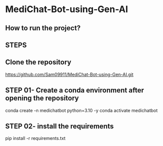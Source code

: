 # MediChat-Bot-using-Gen-AI

## How to run the project?

## STEPS

## Clone the repository
https://github.com/Sam09911/MediChat-Bot-using-Gen-AI.git

## STEP 01- Create a conda environment after opening the repository

conda create -n medichatbot python=3.10 -y
conda activate medichatbot

## STEP 02- install the requirements
pip install -r requirements.txt
